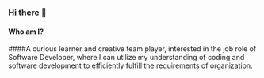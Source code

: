 ### Hi there 👋
#### Who am I?
####A curious learner and creative team player, interested in the job role of Software Developer, where I can utilize my understanding of coding and
software development to efficiently fulfill the requirements of organization.

<!--
**nikhilkrdwivedi/nikhilkrdwivedi** is a ✨ _special_ ✨ repository because its `README.md` (this file) appears on your GitHub profile.

Here are some ideas to get you started:

- 🔭 I’m currently working on ...
- 🌱 I’m currently learning ...
- 👯 I’m looking to collaborate on ...
- 🤔 I’m looking for help with ...
- 💬 Ask me about ...
- 📫 How to reach me: ...
- 😄 Pronouns: ...
- ⚡ Fun fact: ...
-->
